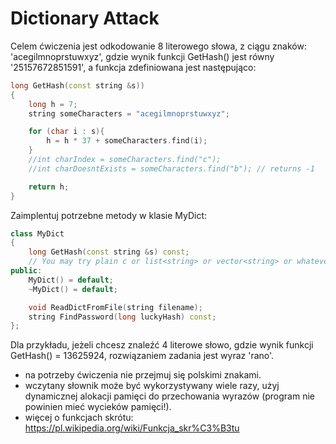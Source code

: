 
# Dictionary Attack

Celem ćwiczenia jest odkodowanie 8 literowego słowa, z ciągu znaków: 'acegilmnoprstuwxyz', gdzie wynik funkcji GetHash() jest równy '25157672851591', a funkcja zdefiniowana jest następująco:

``` c++
long GetHash(const string &s))
{
	long h = 7;
	string someCharacters = "acegilmnoprstuwxyz";

	for (char i : s){
		h = h * 37 + someCharacters.find(i);
	}
	//int charIndex = someCharacters.find("c");
	//int charDoesntExists = someCharacters.find("b"); // returns -1

	return h;
}
```

Zaimplentuj potrzebne metody w klasie MyDict:

```c++
class MyDict
{
	long GetHash(const string &s) const;
	// You may try plain c or list<string> or vector<string> or whatever you like to store the words. Consider benchmarking the differences between collections.
public:
	MyDict() = default;
	~MyDict() = default;

	void ReadDictFromFile(string filename);
	string FindPassword(long luckyHash) const;
};
```

Dla przykładu, jeżeli chcesz znaleźć 4 literowe słowo, gdzie wynik funkcji
 GetHash() = 13625924, rozwiązaniem zadania jest wyraz 'rano'.


* na potrzeby ćwiczenia nie przejmuj się polskimi znakami.
* wczytany słownik może być wykorzystywany wiele razy, użyj dynamicznej alokacji pamięci do przechowania wyrazów (program nie powinien mieć wycieków pamięci!).
* więcej o funkcjach skrótu: https://pl.wikipedia.org/wiki/Funkcja_skr%C3%B3tu
